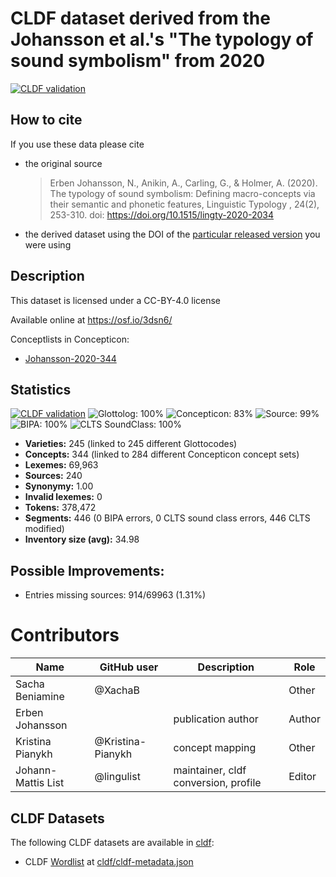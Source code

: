 # CLDF dataset derived from the Johansson et al.'s "The typology of sound symbolism" from 2020 

[![CLDF validation](https://github.com/lexibank/johanssonsoundsymbolic/workflows/CLDF-validation/badge.svg)](https://github.com/lexibank/johanssonsoundsymbolic/actions?query=workflow%3ACLDF-validation)

## How to cite

If you use these data please cite
- the original source
  > Erben Johansson, N., Anikin, A., Carling, G., & Holmer, A. (2020). The typology of sound symbolism: Defining macro-concepts via their semantic and phonetic features, Linguistic Typology , 24(2), 253-310. doi: https://doi.org/10.1515/lingty-2020-2034
- the derived dataset using the DOI of the [particular released version](../../releases/) you were using

## Description


This dataset is licensed under a CC-BY-4.0 license

Available online at https://osf.io/3dsn6/


Conceptlists in Concepticon:
- [Johansson-2020-344](https://concepticon.clld.org/contributions/Johansson-2020-344)
## Statistics


[![CLDF validation](https://github.com/lexibank/johanssonsoundsymbolic/workflows/CLDF-validation/badge.svg)](https://github.com/lexibank/johanssonsoundsymbolic/actions?query=workflow%3ACLDF-validation)
![Glottolog: 100%](https://img.shields.io/badge/Glottolog-100%25-brightgreen.svg "Glottolog: 100%")
![Concepticon: 83%](https://img.shields.io/badge/Concepticon-83%25-yellowgreen.svg "Concepticon: 83%")
![Source: 99%](https://img.shields.io/badge/Source-99%25-green.svg "Source: 99%")
![BIPA: 100%](https://img.shields.io/badge/BIPA-100%25-brightgreen.svg "BIPA: 100%")
![CLTS SoundClass: 100%](https://img.shields.io/badge/CLTS%20SoundClass-100%25-brightgreen.svg "CLTS SoundClass: 100%")

- **Varieties:** 245 (linked to 245 different Glottocodes)
- **Concepts:** 344 (linked to 284 different Concepticon concept sets)
- **Lexemes:** 69,963
- **Sources:** 240
- **Synonymy:** 1.00
- **Invalid lexemes:** 0
- **Tokens:** 378,472
- **Segments:** 446 (0 BIPA errors, 0 CLTS sound class errors, 446 CLTS modified)
- **Inventory size (avg):** 34.98

## Possible Improvements:



- Entries missing sources: 914/69963 (1.31%)

# Contributors

Name | GitHub user | Description| Role
--- | --- | --- | ---
Sacha Beniamine | @XachaB | | Other
Erben Johansson | | publication author | Author
Kristina Pianykh | @Kristina-Pianykh | concept mapping | Other
Johann-Mattis List | @lingulist | maintainer, cldf conversion, profile | Editor




## CLDF Datasets

The following CLDF datasets are available in [cldf](cldf):

- CLDF [Wordlist](https://github.com/cldf/cldf/tree/master/modules/Wordlist) at [cldf/cldf-metadata.json](cldf/cldf-metadata.json)